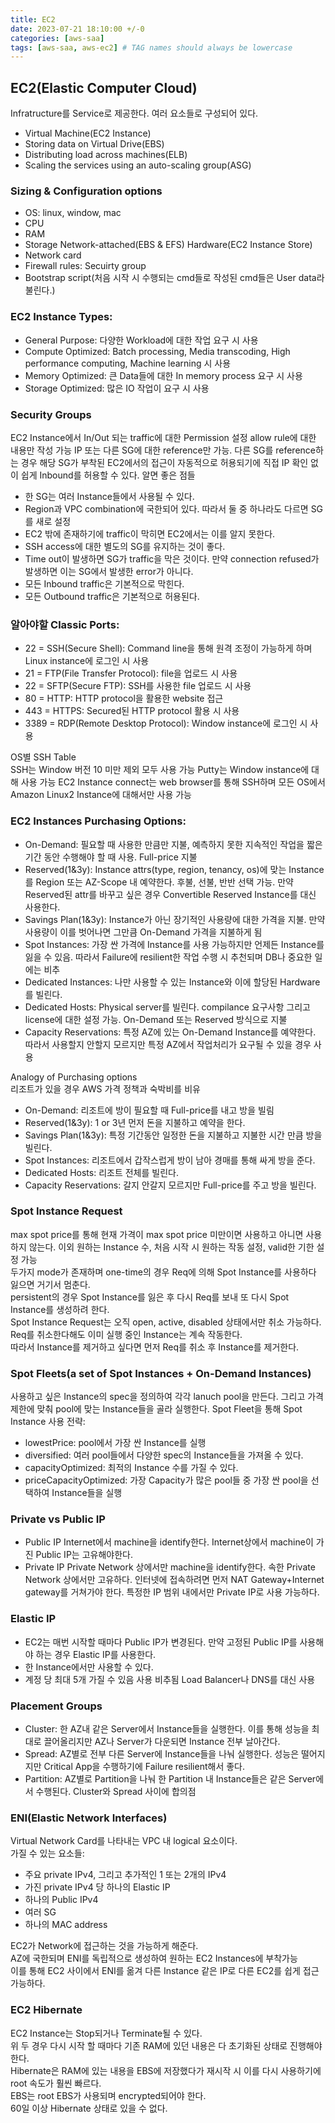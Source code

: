 ```yaml
---
title: EC2
date: 2023-07-21 18:10:00 +/-0
categories: [aws-saa]
tags: [aws-saa, aws-ec2] # TAG names should always be lowercase
---
```


## EC2(Elastic Computer Cloud)

Infratructure를 Service로 제공한다. 여러 요소들로 구성되어 있다.

- Virtual Machine(EC2 Instance)
- Storing data on Virtual Drive(EBS)
- Distributing load across machines(ELB)
- Scaling the services using an auto-scaling group(ASG)

### Sizing & Configuration options

- OS: linux, window, mac
- CPU
- RAM
- Storage
  Network-attached(EBS & EFS)
  Hardware(EC2 Instance Store)
- Network card
- Firewall rules: Secuirty group
- Bootstrap script(처음 시작 시 수행되는 cmd들로 작성된 cmd들은 User data라 불린다.)

### EC2 Instance Types:

- General Purpose: 다양한 Workload에 대한 작업 요구 시 사용
- Compute Optimized: Batch processing, Media transcoding, High performance computing, Machine learning 시 사용
- Memory Optimized: 큰 Data들에 대한 In memory process 요구 시 사용
- Storage Optimized: 많은 IO 작업이 요구 시 사용

### Security Groups

EC2 Instance에서 In/Out 되는 traffic에 대한 Permission 설정
allow rule에 대한 내용만 작성 가능
IP 또는 다른 SG에 대한 reference만 가능. 다른 SG를 reference하는 경우 해당 SG가 부착된 EC2에서의 접근이 자동적으로 허용되기에 직접 IP 확인 없이 쉽게 Inbound를 허용할 수 있다.
알면 좋은 점들

- 한 SG는 여러 Instance들에서 사용될 수 있다.
- Region과 VPC combination에 국한되어 있다. 따라서 둘 중 하나라도 다르면 SG를 새로 설정
- EC2 밖에 존재하기에 traffic이 막히면 EC2에서는 이를 알지 못한다.
- SSH access에 대한 별도의 SG를 유지하는 것이 좋다.
- Time out이 발생하면 SG가 traffic을 막은 것이다. 만약 connection refused가 발생하면 이는 SG에서 발생한 error가 아니다.
- 모든 Inbound traffic은 기본적으로 막힌다.
- 모든 Outbound traffic은 기본적으로 허용된다.

### 알아야할 Classic Ports:

- 22 = SSH(Secure Shell): Command line을 통해 원격 조정이 가능하게 하며 Linux instance에 로그인 시 사용
- 21 = FTP(File Transfer Protocol): file을 업로드 시 사용
- 22 = SFTP(Secure FTP): SSH를 사용한 file 업로드 시 사용
- 80 = HTTP: HTTP protocol을 활용한 website 접근
- 443 = HTTPS: Secured된 HTTP protocol 활용 시 사용
- 3389 = RDP(Remote Desktop Protocol): Window instance에 로그인 시 사용

OS별 SSH Table  
SSH는 Window 버전 10 미만 제외 모두 사용 가능
Putty는 Window instance에 대해 사용 가능
EC2 Instance connect는 web browser를 통해 SSH하며 모든 OS에서 Amazon Linux2 Instance에 대해서만 사용 가능

### EC2 Instances Purchasing Options:

- On-Demand: 필요할 때 사용한 만큼만 지불, 예측하지 못한 지속적인 작업을 짧은 기간 동안 수행해야 할 때 사용. Full-price 지불
- Reserved(1&3y): Instance attrs(type, region, tenancy, os)에 맞는 Instance를 Region 또는 AZ-Scope 내 예약한다. 후불, 선불, 반반 선택 가능.
  만약 Reserved된 attr를 바꾸고 싶은 경우 Convertible Reserved Instance를 대신 사용한다.
- Savings Plan(1&3y): Instance가 아닌 장기적인 사용량에 대한 가격을 지불. 만약 사용량이 이를 벗어나면 그만큼 On-Demand 가격을 지불하게 됨
- Spot Instances: 가장 싼 가격에 Instance를 사용 가능하지만 언제든 Instance를 잃을 수 있음. 따라서 Failure에 resilient한 작업 수행 시 추천되며 DB나 중요한 일에는 비추
- Dedicated Instances: 나만 사용할 수 있는 Instance와 이에 할당된 Hardware를 빌린다.
- Dedicated Hosts: Physical server를 빌린다. compilance 요구사항 그리고 license에 대한 설정 가능. On-Demand 또는 Reserved 방식으로 지불
- Capacity Reservations: 특정 AZ에 있는 On-Demand Instance를 예약한다. 따라서 사용할지 안할지 모르지만 특정 AZ에서 작업처리가 요구될 수 있을 경우 사용

Analogy of Purchasing options  
리조트가 있을 경우 AWS 가격 정책과 숙박비를 비유

- On-Demand: 리조트에 방이 필요할 때 Full-price를 내고 방을 빌림
- Reserved(1&3y): 1 or 3년 먼저 돈을 지불하고 예약을 한다.
- Savings Plan(1&3y): 특정 기간동안 일정한 돈을 지불하고 지불한 시간 만큼 방을 빌린다.
- Spot Instances: 리조트에서 갑작스럽게 방이 남아 경매를 통해 싸게 방을 준다.
- Dedicated Hosts: 리조트 전체를 빌린다.
- Capacity Reservations: 갈지 안갈지 모르지만 Full-price를 주고 방을 빌린다.

### Spot Instance Request

max spot price를 통해 현재 가격이 max spot price 미만이면 사용하고 아니면 사용하지 않는다. 이외 원하는 Instance 수, 처음 시작 시 원하는 작동 설정, valid한 기한 설정 가능  
두가지 mode가 존재하며 one-time의 경우 Req에 의해 Spot Instance를 사용하다 잃으면 거기서 멈춘다.  
persistent의 경우 Spot Instance를 잃은 후 다시 Req를 보내 또 다시 Spot Instance를 생성하려 한다.  
Spot Instance Request는 오직 open, active, disabled 상태에서만 취소 가능하다. Req를 취소한다해도 이미 실행 중인 Instance는 계속 작동한다.  
따라서 Instance를 제거하고 싶다면 먼저 Req를 취소 후 Instance를 제거한다.

### Spot Fleets(a set of Spot Instances + On-Demand Instances)

사용하고 싶은 Instance의 spec을 정의하여 각각 lanuch pool을 만든다. 그리고 가격 제한에 맞춰 pool에 맞는 Instance들을 골라 실행한다.
Spot Fleet을 통해 Spot Instance 사용 전략:

- lowestPrice: pool에서 가장 싼 Instance를 실행
- diversified: 여러 pool들에서 다양한 spec의 Instance들을 가져올 수 있다.
- capacityOptimized: 최적의 Instance 수를 가질 수 있다.
- priceCapacityOptimized: 가장 Capacity가 많은 pool들 중 가장 싼 pool을 선택하여 Instance들을 실행

### Private vs Public IP

- Public IP
  Internet에서 machine을 identify한다.
  Internet상에서 machine이 가진 Public IP는 고유해야한다.
- Private IP
  Private Network 상에서만 machine을 identify한다.
  속한 Private Network 상에서만 고유하다.
  인터넷에 접속하려면 먼저 NAT Gateway+Internet gateway를 거쳐가야 한다.
  특정한 IP 범위 내에서만 Private IP로 사용 가능하다.

### Elastic IP

- EC2는 매번 시작할 때마다 Public IP가 변경된다. 만약 고정된 Public IP를 사용해야 하는 경우 Elastic IP를 사용한다.
- 한 Instance에서만 사용할 수 있다.
- 계정 당 최대 5개 가질 수 있음
  사용 비추됨
  Load Balancer나 DNS를 대신 사용

### Placement Groups

- Cluster: 한 AZ내 같은 Server에서 Instance들을 실행한다. 이를 통해 성능을 최대로 끌어올리지만 AZ나 Server가 다운되면 Instance 전부 날아간다.
- Spread: AZ별로 전부 다른 Server에 Instance들을 나눠 실행한다. 성능은 떨어지지만 Critical App을 수행하기에 Failure resilient해서 좋다.
- Partition: AZ별로 Partition을 나눠 한 Partition 내 Instance들은 같은 Server에서 수행된다. Cluster와 Spread 사이에 합의점

### ENI(Elastic Network Interfaces)

Virtual Network Card를 나타내는 VPC 내 logical 요소이다.  
가질 수 있는 요소들:

- 주요 private IPv4, 그리고 추가적인 1 또는 2개의 IPv4
- 가진 private IPv4 당 하나의 Elastic IP
- 하나의 Public IPv4
- 여러 SG
- 하나의 MAC address

EC2가 Network에 접근하는 것을 가능하게 해준다.  
AZ에 국한되며 ENI를 독립적으로 생성하여 원하는 EC2 Instances에 부착가능  
이를 통해 EC2 사이에서 ENI를 옮겨 다른 Instance 같은 IP로 다른 EC2를 쉽게 접근 가능하다.

### EC2 Hibernate

EC2 Instance는 Stop되거나 Terminate될 수 있다.  
위 두 경우 다시 시작 할 때마다 기존 RAM에 있던 내용은 다 초기화된 상태로 진행해야한다.  
Hibernate은 RAM에 있는 내용을 EBS에 저장했다가 재시작 시 이를 다시 사용하기에 root 속도가 훨씬 빠르다.  
EBS는 root EBS가 사용되며 encrypted되어야 한다.  
60일 이상 Hibernate 상태로 있을 수 없다.
